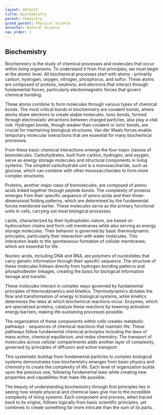 ```yaml
---
layout: default
title: Biochemistry
parent: Chemistry
grand_parent: Physical Science
ancestor: Natural Science
nav_order: 1
---
```


## Biochemistry

Biochemistry is the study of chemical processes and molecules that occur within living organisms. To understand it from first principles, we must begin at the atomic level. All biochemical processes start with atoms - primarily carbon, hydrogen, oxygen, nitrogen, phosphorus, and sulfur. These atoms are composed of protons, neutrons, and electrons that interact through fundamental forces, particularly electromagnetic forces that govern chemical bonding.

These atoms combine to form molecules through various types of chemical bonds. The most critical bonds in biochemistry are covalent bonds, where atoms share electrons to create stable molecules. Ionic bonds, formed through electrostatic attractions between charged particles, also play a vital role. Hydrogen bonds, though weaker than covalent or ionic bonds, are crucial for maintaining biological structures. Van der Waals forces enable temporary molecular interactions that are essential for many biochemical processes.

From these basic chemical interactions emerge the four major classes of biomolecules. Carbohydrates, built from carbon, hydrogen, and oxygen, serve as energy storage molecules and structural components in living systems. The simplest carbohydrate unit is a monosaccharide, such as glucose, which can combine with other monosaccharides to form more complex structures.

Proteins, another major class of biomolecules, are composed of amino acids linked together through peptide bonds. The complexity of proteins emerges from their specific sequence of amino acids and their three-dimensional folding patterns, which are determined by the fundamental forces mentioned earlier. These molecules serve as the primary functional units in cells, carrying out most biological processes.

Lipids, characterized by their hydrophobic nature, are based on hydrocarbon chains and form cell membranes while also serving as energy storage molecules. Their behavior is governed by basic thermodynamic principles, particularly their interaction with water molecules. This interaction leads to the spontaneous formation of cellular membranes, which are essential for life.

Nucleic acids, including DNA and RNA, are polymers of nucleotides that carry genetic information through their specific sequence. The structure of these molecules follows directly from hydrogen bonding patterns and phosphodiester linkages, creating the basis for biological information storage and transfer.

These molecules interact in complex ways governed by fundamental principles of thermodynamics and kinetics. Thermodynamics dictates the flow and transformation of energy in biological systems, while kinetics determines the rates at which biochemical reactions occur. Enzymes, which are specialized proteins, catalyze these reactions by lowering activation energy barriers, making life-sustaining processes possible.

The organization of these components within cells creates metabolic pathways - sequences of chemical reactions that maintain life. These pathways follow fundamental chemical principles including the laws of mass action, chemical equilibrium, and redox chemistry. The transport of molecules across cellular compartments adds another layer of complexity, governed by principles of diffusion and active transport.

This systematic buildup from fundamental particles to complex biological systems demonstrates how biochemistry emerges from basic physics and chemistry to create the complexity of life. Each level of organization builds upon the previous one, following fundamental laws while creating new properties and capabilities that make life possible.

The beauty of understanding biochemistry through first principles lies in seeing how simple physical and chemical laws give rise to the incredible complexity of living systems. Each component and process, when traced back to its origins, follows logically from basic scientific principles, yet combines to create something far more intricate than the sum of its parts.
